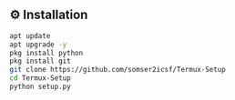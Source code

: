 ## ⚙️ Installation

```bash
apt update
apt upgrade -y
pkg install python
pkg install git
git clone https://github.com/somser2icsf/Termux-Setup
cd Termux-Setup
python setup.py
